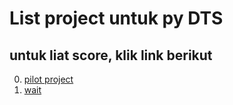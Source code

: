 # List project untuk py DTS

## untuk liat score, klik link berikut
0. [pilot project](pilot_project.md)
1. [wait](#)


